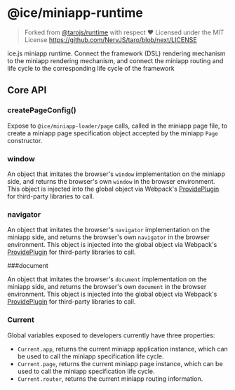 # @ice/miniapp-runtime

> Forked from [@tarojs/runtime](https://github.com/NervJS/taro/tree/next/packages/taro-runtime) with respect ❤️
> Licensed under the MIT License
> https://github.com/NervJS/taro/blob/next/LICENSE

ice.js miniapp runtime. Connect the framework (DSL) rendering mechanism to the miniapp rendering mechanism, and connect the miniapp routing and life cycle to the corresponding life cycle of the framework

## Core API

### createPageConfig()

Expose to `@ice/miniapp-loader/page` calls, called in the miniapp page file, to create a miniapp page specification object accepted by the miniapp `Page` constructor.

### window

An object that imitates the browser's `window` implementation on the miniapp side, and returns the browser's own `window` in the browser environment. This object is injected into the global object via Webpack's [ProvidePlugin](https://webpack.js.org/plugins/provide-plugin/) for third-party libraries to call.

### navigator

An object that imitates the browser's `navigator` implementation on the miniapp side, and returns the browser's own `navigator` in the browser environment. This object is injected into the global object via Webpack's [ProvidePlugin](https://webpack.js.org/plugins/provide-plugin/) for third-party libraries to call.

###document

An object that imitates the browser's `document` implementation on the miniapp side, and returns the browser's own `document` in the browser environment. This object is injected into the global object via Webpack's [ProvidePlugin](https://webpack.js.org/plugins/provide-plugin/) for third-party libraries to call.

### Current

Global variables exposed to developers currently have three properties:

* `Current.app`, returns the current miniapp application instance, which can be used to call the miniapp specification life cycle.
* `Current.page`, returns the current miniapp page instance, which can be used to call the miniapp specification life cycle.
* `Current.router`, returns the current miniapp routing information.
